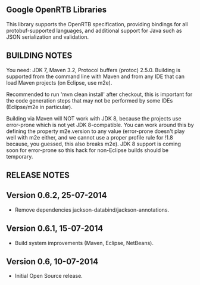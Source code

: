 Google OpenRTB Libraries
----------------------------------------------------------------------

This library supports the OpenRTB specification, providing
bindings for all protobuf-supported languages, and additional
support for Java such as JSON serialization and validation.


BUILDING NOTES
----------------------------------------------------------------------

You need: JDK 7, Maven 3.2, Protocol buffers (protoc) 2.5.0.
Building is supported from the command line with Maven and
from any IDE that can load Maven projects (on Eclipse, use m2e).

Recommended to run 'mvn clean install' after checkout, this is
important for the code generation steps that may not be performed
by some IDEs (Eclipse/m2e in particular).

Building via Maven will NOT work with JDK 8, because the projects
use error-prone which is not yet JDK 8-compatible.  You can work
around this by defining the property m2e.version to any value
(error-prone doesn't play well with m2e either, and we cannot use
a proper profile rule for <jdk>!1.8</jdk> because, you guessed,
this also breaks m2e). JDK 8 support is coming soon for error-prone
so this hack for non-Eclipse builds should be temporary.


RELEASE NOTES
----------------------------------------------------------------------

## Version 0.6.2, 25-07-2014

* Remove dependencies jackson-databind/jackson-annotations.

## Version 0.6.1, 15-07-2014

* Build system improvements (Maven, Eclipse, NetBeans).

## Version 0.6, 10-07-2014

* Initial Open Source release.
